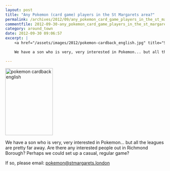 ```yaml
---
layout: post
title: "Any Pokemon (card game) players in the St Margarets area?"
permalink: /archives/2012/09/any_pokemon_card_game_players_in_the_st_margarets.html
commentfile: 2012-09-30-any_pokemon_card_game_players_in_the_st_margarets
category: around_town
date: 2012-09-30 09:06:57
excerpt: |
    <a href="/assets/images/2012/pokemon-cardback_english.jpg" title="See larger version of - pokemon cardback english"><img src="/assets/images/2012/pokemon-cardback_english_thumb.jpg" width="150" height="212" alt="pokemon cardback english" class=" right" /></a>

    We have a son who is very, very interested in Pokemon... but all the leagues are pretty far away. Are there any interested people out in Richmond Borough? Perhaps we could set up a casual, regular game?

---
```


<a href="/assets/images/2012/pokemon-cardback_english.jpg" title="See larger version of - pokemon cardback english"><img src="/assets/images/2012/pokemon-cardback_english_thumb.jpg" width="150" height="212" alt="pokemon cardback english" class=" right" /></a>

We have a son who is very, very interested in Pokemon... but all the leagues are pretty far away. Are there any interested people out in Richmond Borough? Perhaps we could set up a casual, regular game?

If so, please email: <pokemon@stmargarets.london>
